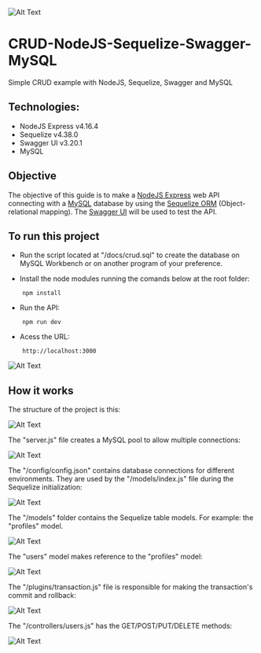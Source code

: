 ![Alt Text](/docs/titulo.JPG)

# CRUD-NodeJS-Sequelize-Swagger-MySQL

Simple CRUD example with NodeJS, Sequelize, Swagger and MySQL

## Technologies:

- NodeJS Express v4.16.4
- Sequelize v4.38.0
- Swagger UI v3.20.1
- MySQL

## Objective

The objective of this guide is to make a [NodeJS Express](https://expressjs.com/pt-br/) web API connecting with a [MySQL](https://dev.mysql.com/downloads/installer/) database by using the [Sequelize ORM](https://sequelize.org/) (Object-relational mapping). The [Swagger UI](https://swagger.io/tools/swagger-ui/) will be used to test the API.

## To run this project

- Run the script located at "/docs/crud.sql" to create the database on MySQL Workbench or on another program of your preference.

- Install the node modules running the comands below at the root folder:

```batch
    npm install
```

- Run the API:

```batch
    npm run dev
```

- Acess the URL:

```batch
    http://localhost:3000
```

![Alt Text](/docs/swagger.JPG)

## How it works

The structure of the project is this:

![Alt Text](/docs/node01.JPG)

The "server.js" file creates a MySQL pool to allow multiple connections:

![Alt Text](/docs/node02.JPG)

The "/config/config.json" contains database connections for different environments. They are used by the "/models/index.js" file during the Sequelize initialization:

![Alt Text](/docs/node03.JPG)

The "/models" folder contains the Sequelize table models. For example: the "profiles" model.

![Alt Text](/docs/node04.JPG)

The "users" model makes reference to the "profiles" model:

![Alt Text](/docs/node05.JPG)

The "/plugins/transaction.js" file is responsible for making the transaction's commit and rollback:

![Alt Text](/docs/node06.JPG)

The "/controllers/users.js" has the GET/POST/PUT/DELETE methods:

![Alt Text](/docs/node07.JPG)
